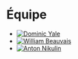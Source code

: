 # Équipe

<!-- Présentation des rôles et responsabilités de chacun des membres de l'équipe -->

* [![Dominic Yale]( https://fakeimg.pl/400x400?text=V)](membre_v/)
* [![William Beauvais]( https://fakeimg.pl/400x400?text=W)](membre_w/)
* [![Anton Nikulin]( https://fakeimg.pl/400x400?text=X)](membre_x/)

